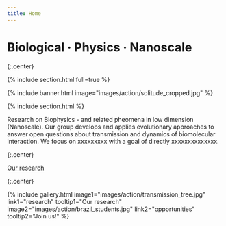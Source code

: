 ```yaml
---
title: Home
---
```


# Biological · Physics · Nanoscale


{:.center}

{% include section.html full=true %}

{% include banner.html image="images/action/solitude_cropped.jpg" %}

{% include section.html %}

Research on Biophysics - and related pheomena in low dimension (Nanoscale). Our group develops and applies evolutionary approaches to answer open questions about transmission and dynamics of biomolecular interaction. We focus on xxxxxxxxx with a goal of directly xxxxxxxxxxxxxx.  

{:.center} 

[Our research](research)

{:.center} 

{%
  include gallery.html
  image1="images/action/transmission_tree.jpg"
  link1="research"
  tooltip1="Our research"
  image2="images/action/brazil_students.jpg"
  link2="opportunities"
  tooltip2="Join us!"
%}
